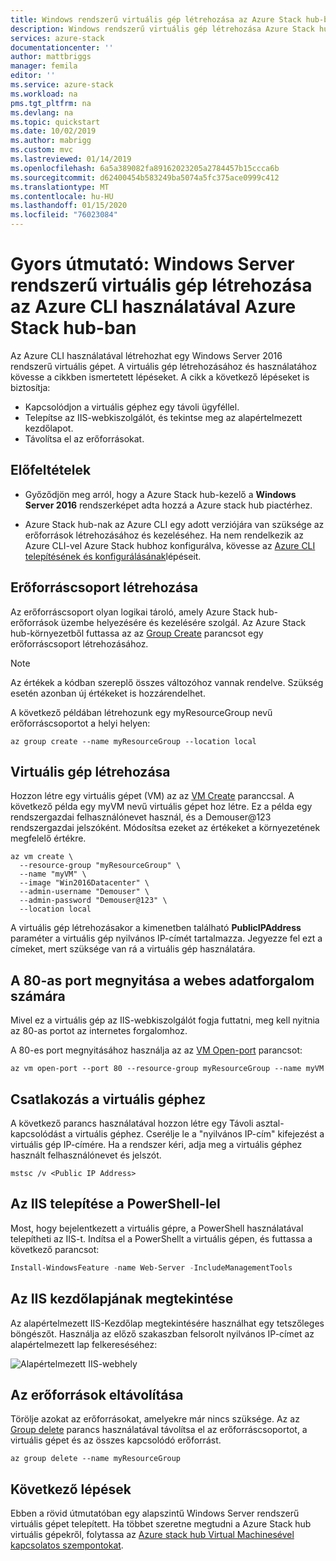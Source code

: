 ```yaml
---
title: Windows rendszerű virtuális gép létrehozása az Azure Stack hub-ban az Azure CLI használatával | Microsoft Docs
description: Windows rendszerű virtuális gép létrehozása Azure Stack hub-ban az Azure CLI használatával
services: azure-stack
documentationcenter: ''
author: mattbriggs
manager: femila
editor: ''
ms.service: azure-stack
ms.workload: na
pms.tgt_pltfrm: na
ms.devlang: na
ms.topic: quickstart
ms.date: 10/02/2019
ms.author: mabrigg
ms.custom: mvc
ms.lastreviewed: 01/14/2019
ms.openlocfilehash: 6a5a389082fa89162023205a2784457b15ccca6b
ms.sourcegitcommit: d62400454b583249ba5074a5fc375ace0999c412
ms.translationtype: MT
ms.contentlocale: hu-HU
ms.lasthandoff: 01/15/2020
ms.locfileid: "76023084"
---
```

# <a name="quickstart-create-a-windows-server-virtual-machine-using-azure-cli-in-azure-stack-hub"></a>Gyors útmutató: Windows Server rendszerű virtuális gép létrehozása az Azure CLI használatával Azure Stack hub-ban

Az Azure CLI használatával létrehozhat egy Windows Server 2016 rendszerű virtuális gépet. A virtuális gép létrehozásához és használatához kövesse a cikkben ismertetett lépéseket. A cikk a következő lépéseket is biztosítja:

* Kapcsolódjon a virtuális géphez egy távoli ügyféllel.
* Telepítse az IIS-webkiszolgálót, és tekintse meg az alapértelmezett kezdőlapot.
* Távolítsa el az erőforrásokat.

## <a name="prerequisites"></a>Előfeltételek

* Győződjön meg arról, hogy a Azure Stack hub-kezelő a **Windows Server 2016** rendszerképet adta hozzá a Azure stack hub piactérhez.

* Azure Stack hub-nak az Azure CLI egy adott verziójára van szüksége az erőforrások létrehozásához és kezeléséhez. Ha nem rendelkezik az Azure CLI-vel Azure Stack hubhoz konfigurálva, kövesse az [Azure CLI telepítésének és konfigurálásának](azure-stack-version-profiles-azurecli2.md)lépéseit.

## <a name="create-a-resource-group"></a>Erőforráscsoport létrehozása

Az erőforráscsoport olyan logikai tároló, amely Azure Stack hub-erőforrások üzembe helyezésére és kezelésére szolgál. Az Azure Stack hub-környezetből futtassa az az [Group Create](/cli/azure/group#az-group-create) parancsot egy erőforráscsoport létrehozásához.

> [!NOTE]
>  Az értékek a kódban szereplő összes változóhoz vannak rendelve. Szükség esetén azonban új értékeket is hozzárendelhet.

A következő példában létrehozunk egy myResourceGroup nevű erőforráscsoportot a helyi helyen:

```cli
az group create --name myResourceGroup --location local
```

## <a name="create-a-virtual-machine"></a>Virtuális gép létrehozása

Hozzon létre egy virtuális gépet (VM) az az [VM Create](/cli/azure/vm#az-vm-create) paranccsal. A következő példa egy myVM nevű virtuális gépet hoz létre. Ez a példa egy rendszergazdai felhasználónevet használ, és a Demouser@123 rendszergazdai jelszóként. Módosítsa ezeket az értékeket a környezetének megfelelő értékre.

```cli
az vm create \
  --resource-group "myResourceGroup" \
  --name "myVM" \
  --image "Win2016Datacenter" \
  --admin-username "Demouser" \
  --admin-password "Demouser@123" \
  --location local
```

A virtuális gép létrehozásakor a kimenetben található **PublicIPAddress** paraméter a virtuális gép nyilvános IP-címét tartalmazza. Jegyezze fel ezt a címeket, mert szüksége van rá a virtuális gép használatára.

## <a name="open-port-80-for-web-traffic"></a>A 80-as port megnyitása a webes adatforgalom számára

Mivel ez a virtuális gép az IIS-webkiszolgálót fogja futtatni, meg kell nyitnia az 80-as portot az internetes forgalomhoz.

A 80-es port megnyitásához használja az az [VM Open-port](/cli/azure/vm) parancsot:

```cli
az vm open-port --port 80 --resource-group myResourceGroup --name myVM
```

## <a name="connect-to-the-virtual-machine"></a>Csatlakozás a virtuális géphez

A következő parancs használatával hozzon létre egy Távoli asztal-kapcsolódást a virtuális géphez. Cserélje le a "nyilvános IP-cím" kifejezést a virtuális gép IP-címére. Ha a rendszer kéri, adja meg a virtuális géphez használt felhasználónevet és jelszót.

```
mstsc /v <Public IP Address>
```

## <a name="install-iis-using-powershell"></a>Az IIS telepítése a PowerShell-lel

Most, hogy bejelentkezett a virtuális gépre, a PowerShell használatával telepítheti az IIS-t. Indítsa el a PowerShellt a virtuális gépen, és futtassa a következő parancsot:

```powershell
Install-WindowsFeature -name Web-Server -IncludeManagementTools
```

## <a name="view-the-iis-welcome-page"></a>Az IIS kezdőlapjának megtekintése

Az alapértelmezett IIS-Kezdőlap megtekintésére használhat egy tetszőleges böngészőt. Használja az előző szakaszban felsorolt nyilvános IP-címet az alapértelmezett lap felkereséséhez:

![Alapértelmezett IIS-webhely](./media/azure-stack-quick-create-vm-windows-cli/default-iis-website.png)

## <a name="clean-up-resources"></a>Az erőforrások eltávolítása

Törölje azokat az erőforrásokat, amelyekre már nincs szüksége. Az az [Group delete](/cli/azure/group#az-group-delete) parancs használatával távolítsa el az erőforráscsoportot, a virtuális gépet és az összes kapcsolódó erőforrást.

```cli
az group delete --name myResourceGroup
```

## <a name="next-steps"></a>Következő lépések

Ebben a rövid útmutatóban egy alapszintű Windows Server rendszerű virtuális gépet telepített. Ha többet szeretne megtudni a Azure Stack hub virtuális gépekről, folytassa az [Azure stack hub Virtual Machinesével kapcsolatos szempontokat](azure-stack-vm-considerations.md).
